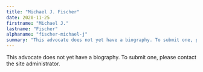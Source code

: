 ```yaml
---
title: "Michael J. Fischer"
date: 2020-11-25
firstname: "Michael J."
lastname: "Fischer"
alphaname: "fischer-michael-j"
summary: "This advocate does not yet have a biography. To submit one, please contact the site administrator."
---
```

This advocate does not yet have a biography. To submit one, please contact the site administrator.

